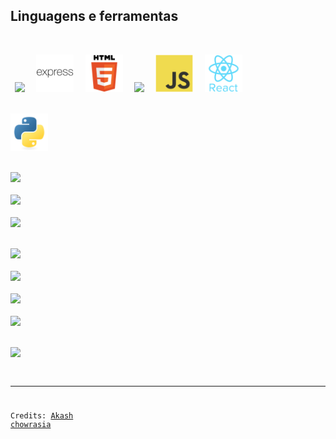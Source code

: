 

## Linguagens e ferramentas

<br>

<p align="left">  
  <code> <img height="60" src="https://upload.wikimedia.org/wikipedia/commons/d/d9/Node.js_logo.svg"> </code>  
  <code> <img height="60" src="https://raw.githubusercontent.com/devicons/devicon/master/icons/express/express-original-wordmark.svg"> </code>  
  <code> <img height="60" src="https://raw.githubusercontent.com/devicons/devicon/master/icons/html5/html5-original-wordmark.svg"> </code>
  <code> <img height="60" src="https://upload.wikimedia.org/wikipedia/commons/3/3d/CSS.3.svg"> </code>
 <code> <img height="60" src="https://raw.githubusercontent.com/devicons/devicon/master/icons/javascript/javascript-original.svg"> </code>
  <code> <img height="60" src="https://raw.githubusercontent.com/devicons/devicon/master/icons/react/react-original-wordmark.svg"> </code>
  
  <code> <img height="60" src="https://raw.githubusercontent.com/devicons/devicon/master/icons/python/python-original.svg"> </code>  
  
  <code> <img height="60" src="https://github.com/uannabi/-/blob/master/resource/git.svg"> </code>
  <code> <img height="60" src="https://github.com/uannabi/-/blob/master/resource/linux-ar21.svg"> </code>
  <code> <img height="60" src="https://github.com/uannabi/-/blob/master/resource/docker-ar21.svg"> </code>
  
  <code> <img height="60" src="https://github.com/uannabi/-/blob/master/resource/other/sqlite-ar21.svg"> </code>
  <code> <img height="60" src="https://github.com/uannabi/-/blob/master/resource/other/mysql-ar21.svg"> </code>
  <code> <img height="60" src="https://github.com/uannabi/-/blob/master/resource/other/postgresql-ar21.svg"> </code> 
  <code> <img height="60" src="https://github.com/uannabi/-/blob/master/resource/other/mongodb-ar21.svg"> </code>
  
  <code> <img height="60" src="  https://raw.githubusercontent.com/detain/svg-logos/780f25886640cef088af994181646db2f6b1a3f8/svg/selenium-logo.svg
">
  

-----
Credits: [Akash chowrasia](https://github.com/Akash-chowrasia)
